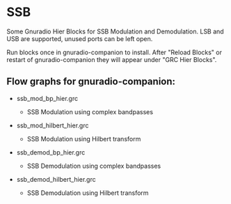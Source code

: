# SSB

Some Gnuradio Hier Blocks for SSB Modulation and Demodulation. LSB and USB
are supported, unused ports can be left open.

Run blocks once in gnuradio-companion to install. After "Reload Blocks" or restart
of gnuradio-companion they will appear under "GRC Hier Blocks".


## Flow graphs for gnuradio-companion:

* ssb_mod_bp_hier.grc
  * SSB Modulation using complex bandpasses

* ssb_mod_hilbert_hier.grc
  * SSB Modulation using Hilbert transform

* ssb_demod_bp_hier.grc
  * SSB Demodulation using complex bandpasses

* ssb_demod_hilbert_hier.grc
  * SSB Demodulation using Hilbert transform
